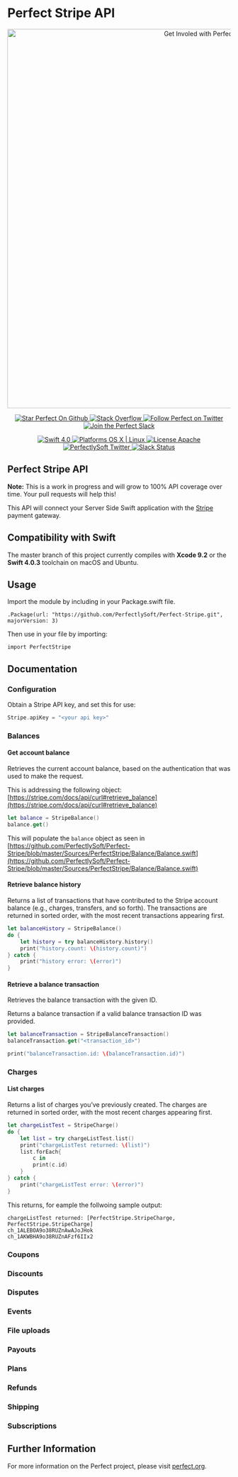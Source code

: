 # Perfect Stripe API

<p align="center">
    <a href="http://perfect.org/get-involved.html" target="_blank">
        <img src="http://perfect.org/assets/github/perfect_github_2_0_0.jpg" alt="Get Involed with Perfect!" width="854" />
    </a>
</p>

<p align="center">
    <a href="https://github.com/PerfectlySoft/Perfect" target="_blank">
        <img src="http://www.perfect.org/github/Perfect_GH_button_1_Star.jpg" alt="Star Perfect On Github" />
    </a>  
    <a href="http://stackoverflow.com/questions/tagged/perfect" target="_blank">
        <img src="http://www.perfect.org/github/perfect_gh_button_2_SO.jpg" alt="Stack Overflow" />
    </a>  
    <a href="https://twitter.com/perfectlysoft" target="_blank">
        <img src="http://www.perfect.org/github/Perfect_GH_button_3_twit.jpg" alt="Follow Perfect on Twitter" />
    </a>  
    <a href="http://perfect.ly" target="_blank">
        <img src="http://www.perfect.org/github/Perfect_GH_button_4_slack.jpg" alt="Join the Perfect Slack" />
    </a>
</p>

<p align="center">
    <a href="https://developer.apple.com/swift/" target="_blank">
        <img src="https://img.shields.io/badge/Swift-4.0-orange.svg?style=flat" alt="Swift 4.0">
    </a>
    <a href="https://developer.apple.com/swift/" target="_blank">
        <img src="https://img.shields.io/badge/Platforms-OS%20X%20%7C%20Linux%20-lightgray.svg?style=flat" alt="Platforms OS X | Linux">
    </a>
    <a href="http://perfect.org/licensing.html" target="_blank">
        <img src="https://img.shields.io/badge/License-Apache-lightgrey.svg?style=flat" alt="License Apache">
    </a>
    <a href="http://twitter.com/PerfectlySoft" target="_blank">
        <img src="https://img.shields.io/badge/Twitter-@PerfectlySoft-blue.svg?style=flat" alt="PerfectlySoft Twitter">
    </a>
    <a href="http://perfect.ly" target="_blank">
        <img src="http://perfect.ly/badge.svg" alt="Slack Status">
    </a>
</p>

## Perfect Stripe API

**Note:** This is a work in progress and will grow to 100% API coverage over time. Your pull requests will help this!

This API will connect your Server Side Swift application with the [Stripe](https://stripe.com) payment gateway.

## Compatibility with Swift

The master branch of this project currently compiles with **Xcode 9.2** or the **Swift 4.0.3** toolchain on macOS and Ubuntu.

## Usage

Import the module by including in your Package.swift file.

```
.Package(url: "https://github.com/PerfectlySoft/Perfect-Stripe.git", majorVersion: 3)
```

Then use in your file by importing:

```
import PerfectStripe
```

## Documentation

### Configuration

Obtain a Stripe API key, and set this for use:

``` swift
Stripe.apiKey = "<your api key>"
```

### Balances
#### Get account balance

Retrieves the current account balance, based on the authentication that was used to make the request.

This is addressing the following object: [https://stripe.com/docs/api/curl#retrieve_balance](https://stripe.com/docs/api/curl#retrieve_balance)

``` swift
let balance = StripeBalance()
balance.get()
```

This will populate the `balance` object as seen in [https://github.com/PerfectlySoft/Perfect-Stripe/blob/master/Sources/PerfectStripe/Balance/Balance.swift](https://github.com/PerfectlySoft/Perfect-Stripe/blob/master/Sources/PerfectStripe/Balance/Balance.swift)

#### Retrieve balance history

Returns a list of transactions that have contributed to the Stripe account balance (e.g., charges, transfers, and so forth). The transactions are returned in sorted order, with the most recent transactions appearing first.

``` swift
let balanceHistory = StripeBalance()
do {
	let history = try balanceHistory.history()
	print("history.count: \(history.count)")
} catch {
	print("history error: \(error)")
}
```

#### Retrieve a balance transaction

Retrieves the balance transaction with the given ID.

Returns a balance transaction if a valid balance transaction ID was provided.

``` swift 
let balanceTransaction = StripeBalanceTransaction()
balanceTransaction.get("<transaction_id>")

print("balanceTransaction.id: \(balanceTransaction.id)")
```

### Charges

#### List charges

Returns a list of charges you’ve previously created. The charges are returned in sorted order, with the most recent charges appearing first.

``` swift
let chargeListTest = StripeCharge()
do {
	let list = try chargeListTest.list()
	print("chargeListTest returned: \(list)")
	list.forEach{
		c in
		print(c.id)
	}
} catch {
	print("chargeListTest error: \(error)")
}
```

This returns, for eample the follwoing sample output:

```
chargeListTest returned: [PerfectStripe.StripeCharge, PerfectStripe.StripeCharge]
ch_1ALEBOA9o38RUZnAwAJoJHok
ch_1AKWBHA9o38RUZnAFzf6IIx2
```

### Coupons


### Discounts

### Disputes

### Events

### File uploads

### Payouts

### Plans


### Refunds

### Shipping


### Subscriptions



## Further Information
For more information on the Perfect project, please visit [perfect.org](http://perfect.org).

